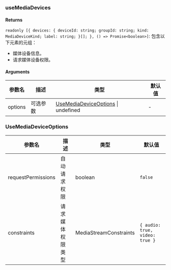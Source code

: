 ### useMediaDevices

#### Returns

`readonly [{ devices: { deviceId: string; groupId: string; kind: MediaDeviceKind; label: string; }[]; }, () => Promise<boolean>]`: 包含以下元素的元组：

- 媒体设备信息。
- 请求媒体设备权限。

#### Arguments

| 参数名  | 描述     | 类型                                                         | 默认值 |
| ------- | -------- | ------------------------------------------------------------ | ------ |
| options | 可选参数 | [UseMediaDeviceOptions](#UseMediaDeviceOptions) \| undefined | -      |

### UseMediaDeviceOptions

| 参数名             | 描述             | 类型                   | 默认值                         |
| ------------------ | ---------------- | ---------------------- | ------------------------------ |
| requestPermissions | 自动请求权限     | boolean                | `false`                        |
| constraints        | 请求媒体权限类型 | MediaStreamConstraints | `{ audio: true, video: true }` |
